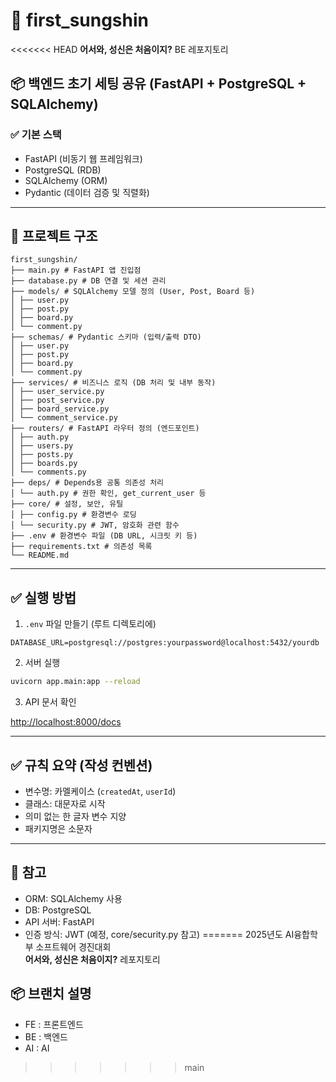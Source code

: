 # 🔮 first_sungshin
<<<<<<< HEAD
**어서와, 성신은 처음이지?** BE 레포지토리


## 📦 백엔드 초기 세팅 공유 (FastAPI + PostgreSQL + SQLAlchemy)


### ✅ 기본 스택
- FastAPI (비동기 웹 프레임워크)
- PostgreSQL (RDB)
- SQLAlchemy (ORM)
- Pydantic (데이터 검증 및 직렬화)


---

## 📁 프로젝트 구조

```
first_sungshin/
├── main.py # FastAPI 앱 진입점
├── database.py # DB 연결 및 세션 관리
├── models/ # SQLAlchemy 모델 정의 (User, Post, Board 등)
│ ├── user.py
│ ├── post.py
│ ├── board.py
│ └── comment.py
├── schemas/ # Pydantic 스키마 (입력/출력 DTO)
│ ├── user.py
│ ├── post.py
│ ├── board.py
│ └── comment.py
├── services/ # 비즈니스 로직 (DB 처리 및 내부 동작)
│ ├── user_service.py
│ ├── post_service.py
│ ├── board_service.py
│ └── comment_service.py
├── routers/ # FastAPI 라우터 정의 (엔드포인트)
│ ├── auth.py
│ ├── users.py
│ ├── posts.py
│ ├── boards.py
│ └── comments.py
├── deps/ # Depends용 공통 의존성 처리
│ └── auth.py # 권한 확인, get_current_user 등
├── core/ # 설정, 보안, 유틸
│ ├── config.py # 환경변수 로딩
│ └── security.py # JWT, 암호화 관련 함수
├── .env # 환경변수 파일 (DB URL, 시크릿 키 등)
├── requirements.txt # 의존성 목록
└── README.md
```


---

## ✅ 실행 방법

1. `.env` 파일 만들기 (루트 디렉토리에)

```env
DATABASE_URL=postgresql://postgres:yourpassword@localhost:5432/yourdb
```

2. 서버 실행

```bash
uvicorn app.main:app --reload
```

3. API 문서 확인

[http://localhost:8000/docs](http://localhost:8000/docs)

---

## ✅ 규칙 요약 (작성 컨벤션)

- 변수명: 카멜케이스 (`createdAt`, `userId`)
- 클래스: 대문자로 시작
- 의미 없는 한 글자 변수 지양
- 패키지명은 소문자

---

## 📌 참고

- ORM: SQLAlchemy 사용
- DB: PostgreSQL
- API 서버: FastAPI
- 인증 방식: JWT (예정, core/security.py 참고)
=======
2025년도 AI융합학부 소프트웨어 경진대회<br>
**어서와, 성신은 처음이지?** 레포지토리

## 📦 브랜치 설명
- FE : 프론트엔드
- BE : 백엔드
- AI : AI
>>>>>>> main
